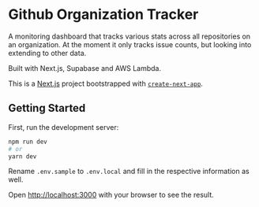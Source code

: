# Github Organization Tracker

A monitoring dashboard that tracks various stats across all repositories on an organization. At the moment it only tracks issue counts, but looking into extending to other data.

Built with Next.js, Supabase and AWS Lambda.

This is a [Next.js](https://nextjs.org/) project bootstrapped with [`create-next-app`](https://github.com/vercel/next.js/tree/canary/packages/create-next-app).

## Getting Started

First, run the development server:

```bash
npm run dev
# or
yarn dev
```

Rename `.env.sample` to `.env.local` and fill in the respective information as well.

Open [http://localhost:3000](http://localhost:3000) with your browser to see the result.
